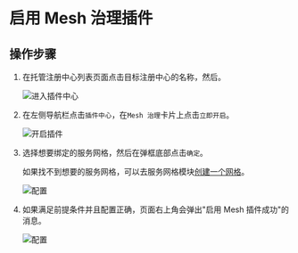 # 启用 Mesh 治理插件

<!--## 前提条件-->
## 操作步骤

1. 在托管注册中心列表页面点击目标注册中心的名称，然后。

    ![进入插件中心](https://docs.daocloud.io/daocloud-docs-images/docs/skoala/registry/managed/plugins/imgs/ns-1.png)

2. 在左侧导航栏点击`插件中心`，在`Mesh 治理`卡片上点击`立即开启`。

    ![开启插件](https://docs.daocloud.io/daocloud-docs-images/docs/skoala/registry/managed/plugins/imgs/mesh01.png)

3. 选择想要绑定的服务网格，然后在弹框底部点击`确定`。

    如果找不到想要的服务网格，可以去服务网格模块[创建一个网格](../../../../mspider/user-guide/service-mesh/README.md)。

    ![配置](https://docs.daocloud.io/daocloud-docs-images/docs/skoala/registry/managed/plugins/imgs/mesh02.png)

4. 如果满足前提条件并且配置正确，页面右上角会弹出"启用 Mesh 插件成功"的消息。

    ![配置](https://docs.daocloud.io/daocloud-docs-images/docs/skoala/registry/managed/plugins/imgs/mesh03.png)
